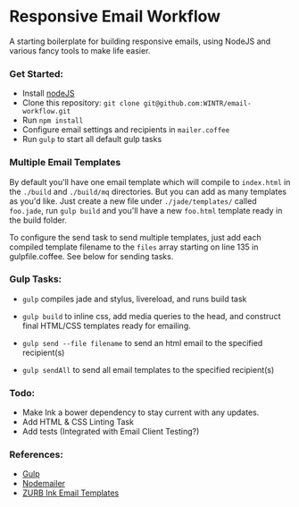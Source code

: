 # Responsive Email Workflow

A starting boilerplate for building responsive emails, using NodeJS and various fancy tools to make life easier.


### Get Started:
- Install [nodeJS](http://nodejs.org/download/)
- Clone this repository: `git clone git@github.com:WINTR/email-workflow.git`
- Run `npm install`
- Configure email settings and recipients in `mailer.coffee`
- Run `gulp` to start all default gulp tasks


### Multiple Email Templates

By default you'll have one email template which will compile to `index.html` in the `./build` and `./build/mq` directories. But you can add as many templates as you'd like. Just create a new file under `./jade/templates/` called `foo.jade`, run `gulp build` and you'll have a new `foo.html` template ready in the build folder.

To configure the send task to send multiple templates, just add each compiled template filename to the `files` array starting on line 135 in gulpfile.coffee. See below for sending tasks.


### Gulp Tasks:

- `gulp` compiles jade and stylus, livereload, and runs build task

- `gulp build` to inline css, add media queries to the head, and construct final HTML/CSS templates ready for emailing.

- `gulp send --file filename` to send an html email to the specified recipient(s)

- `gulp sendAll` to send all email templates to the specified recipient(s)


### Todo:

- Make Ink a bower dependency to stay current with any updates.
- Add HTML & CSS Linting Task
- Add tests (Integrated with Email Client Testing?)


### References:

- [Gulp](http://gulpjs.com/)
- [Nodemailer](http://www.nodemailer.com/)
- [ZURB Ink Email Templates](http://zurb.com/ink/templates.php)

